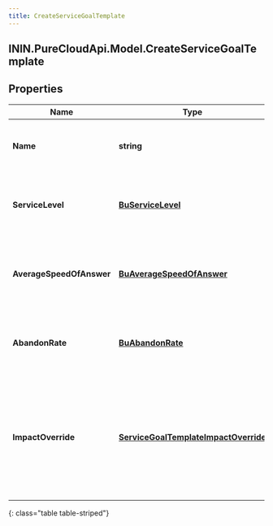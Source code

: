 ```yaml
---
title: CreateServiceGoalTemplate
---
```

## ININ.PureCloudApi.Model.CreateServiceGoalTemplate

## Properties

|Name | Type | Description | Notes|
|------------ | ------------- | ------------- | -------------|
| **Name** | **string** | The name of the service goal template. | |
| **ServiceLevel** | [**BuServiceLevel**](BuServiceLevel.html) | Service level targets for this service goal template | [optional] |
| **AverageSpeedOfAnswer** | [**BuAverageSpeedOfAnswer**](BuAverageSpeedOfAnswer.html) | Average speed of answer targets for this service goal template | [optional] |
| **AbandonRate** | [**BuAbandonRate**](BuAbandonRate.html) | Abandon rate targets for this service goal template | [optional] |
| **ImpactOverride** | [**ServiceGoalTemplateImpactOverride**](ServiceGoalTemplateImpactOverride.html) | Settings controlling max percent increase and decrease of service goals for this service goal template | [optional] |
{: class="table table-striped"}


